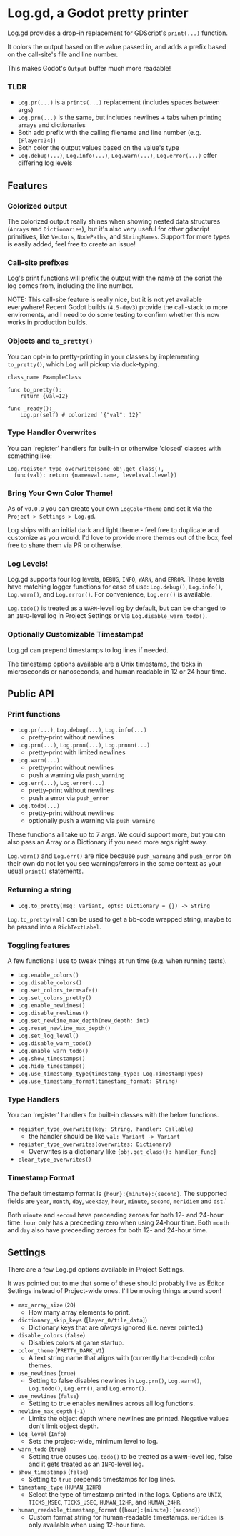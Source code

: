# Log.gd, a Godot pretty printer

Log.gd provides a drop-in replacement for GDScript's `print(...)` function.

It colors the output based on the value passed in, and adds a prefix based on
the call-site's file and line number.

This makes Godot's `Output` buffer much more readable!

### TLDR

- `Log.pr(...)` is a `prints(...)` replacement (includes spaces between args)
- `Log.prn(...)` is the same, but includes newlines + tabs when printing arrays
  and dictionaries
- Both add prefix with the calling filename and line number (e.g. `[Player:34]`)
- Both color the output values based on the value's type
- `Log.debug(...)`, `Log.info(...)`, `Log.warn(...)`, `Log.error(...)` offer differing log levels

## Features

### Colorized output

The colorized output really shines when showing nested data structures (`Arrays`
and `Dictionaries`), but it's also very useful for other gdscript primitives,
like `Vectors`, `NodePaths`, and `StringNames`. Support for more types is easily
added, feel free to create an issue!

### Call-site prefixes

Log's print functions will prefix the output with the name of the script the log
comes from, including the line number.

NOTE: This call-site feature is really nice, but it is not yet available
everywhere! Recent Godot builds (`4.5-dev3`) provide the call-stack to more
enviroments, and I need to do some testing to confirm whether this now works in
production builds.

### Objects and `to_pretty()`

You can opt-in to pretty-printing in your classes by implementing
`to_pretty()`, which Log will pickup via duck-typing.

```gdscript
class_name ExampleClass

func to_pretty():
    return {val=12}

func _ready():_
    Log.pr(self) # colorized `{"val": 12}`
```

### Type Handler Overwrites

You can 'register' handlers for built-in or otherwise 'closed' classes with
something like:

``` gdscript
Log.register_type_overwrite(some_obj.get_class(),
  func(val): return {name=val.name, level=val.level})
```

### Bring Your Own Color Theme!

As of `v0.0.9` you can create your own `LogColorTheme` and set it via the
`Project > Settings > Log.gd`.

Log ships with an initial dark and light theme - feel free to duplicate and
customize as you would. I'd love to provide more themes out of the box, feel
free to share them via PR or otherwise.

### Log Levels!

Log.gd supports four log levels, `DEBUG`, `INFO`, `WARN`, and `ERROR`.  These levels have
matching logger functions for ease of use: `Log.debug()`, `Log.info()`, `Log.warn()`, and
`Log.error()`.  For convenience, `Log.err()` is available.

`Log.todo()` is treated as a `WARN`-level log by default, but can be changed to
an `INFO`-level log in Project Settings or via `Log.disable_warn_todo()`.

### Optionally Customizable Timestamps!

Log.gd can prepend timestamps to log lines if needed.

The timestamp options available are a Unix timestamp, the ticks in microseconds or nanoseconds, and human readable in 12 or 24 hour time.

## Public API

### Print functions

- `Log.pr(...)`, `Log.debug(...)`, `Log.info(...)`
  - pretty-print without newlines
- `Log.prn(...)`, `Log.prnn(...)`, `Log.prnnn(...)`
  - pretty-print with limited newlines
- `Log.warn(...)`
  - pretty-print without newlines
  - push a warning via `push_warning`
- `Log.err(...)`, `Log.error(...)`
  - pretty-print without newlines
  - push a error via `push_error`
- `Log.todo(...)`
  - pretty-print without newlines
  - optionally push a warning via `push_warning`

These functions all take up to 7 args.
We could support more, but you can also pass an Array or a Dictionary if you
need more args right away.

`Log.warn()` and `Log.err()` are nice because `push_warning` and `push_error` on
their own do not let you see warnings/errors in the same context as your usual
`print()` statements.

### Returning a string

- `Log.to_pretty(msg: Variant, opts: Dictionary = {}) -> String`

`Log.to_pretty(val)` can be used to get a bb-code wrapped string, maybe to be
passed into a `RichTextLabel`.

### Toggling features

A few functions I use to tweak things at run time (e.g. when running tests).

- `Log.enable_colors()`
- `Log.disable_colors()`
- `Log.set_colors_termsafe()`
- `Log.set_colors_pretty()`
- `Log.enable_newlines()`
- `Log.disable_newlines()`
- `Log.set_newline_max_depth(new_depth: int)`
- `Log.reset_newline_max_depth()`
- `Log.set_log_level()`
- `Log.disable_warn_todo()`
- `Log.enable_warn_todo()`
- `Log.show_timestamps()`
- `Log.hide_timestamps()`
- `Log.use_timestamp_type(timestamp_type: Log.TimestampTypes)`
- `Log.use_timestamp_format(timestamp_format: String)`

### Type Handlers

You can 'register' handlers for built-in classes with the below functions.

- `register_type_overwrite(key: String, handler: Callable)`
  - the handler should be like `val: Variant -> Variant`
- `register_type_overwrites(overwrites: Dictionary)`
  - Overwrites is a dictionary like `{obj.get_class(): handler_func}`
- `clear_type_overwrites()`

### Timestamp Format

The default timestamp format is `{hour}:{minute}:{second}`.  The supported
fields are `year`, `month`, `day`, `weekday`, `hour`, `minute`, `second`,
`meridiem` and `dst`.`

Both `minute` and `second` have preceeding zeroes for both 12- and 24-hour time.
`hour` only has a preceeding zero when using 24-hour time.  Both `month` and
`day` also have preceeding zeroes for both 12- and 24-hour time.

## Settings

There are a few Log.gd options available in Project Settings.

It was pointed out to me that some of these should probably live as Editor
Settings instead of Project-wide ones. I'll be moving things around soon!

- `max_array_size` (`20`)
  - How many array elements to print.
- `dictionary_skip_keys` ([`layer_0/tile_data`])
  - Dictionary keys that are _always_ ignored (i.e. never printed.)
- `disable_colors` (`false`)
  - Disables colors at game startup.
- `color_theme` (`PRETTY_DARK_V1`)
  - A text string name that aligns with (currently hard-coded) color themes.
- `use_newlines` (`true`)
  - Setting to false disables newlines in `Log.prn()`, `Log.warn()`,
  `Log.todo()`, `Log.err()`, and `Log.error()`.
- `use_newlines` (`false`)
  - Setting to true enables newlines across all log functions.
- `newline_max_depth` (`-1`)
  - Limits the object depth where newlines are printed.  Negative values don't
  limit object depth.
- `log_level` (`Info`)
  - Sets the project-wide, minimum level to log.
- `warn_todo` (`true`)
  - Setting true causes `Log.todo()` to be treated as a `WARN`-level log, false
  and it gets treated as an `INFO`-level log.
- `show_timestamps` (`false`)
  - Setting to `true` prepends timestamps for log lines.
- `timestamp_type` (`HUMAN_12HR`)
  - Select the type of timestamp printed in the logs.  Options are `UNIX`,
  `TICKS_MSEC`, `TICKS_USEC`, `HUMAN_12HR`, and `HUMAN_24HR`.
- `human_readable_timestamp_format` (`{hour}:{minute}:{second}`)
  - Custom format string for human-readable timestamps.  `meridiem` is only
  available when using 12-hour time.

